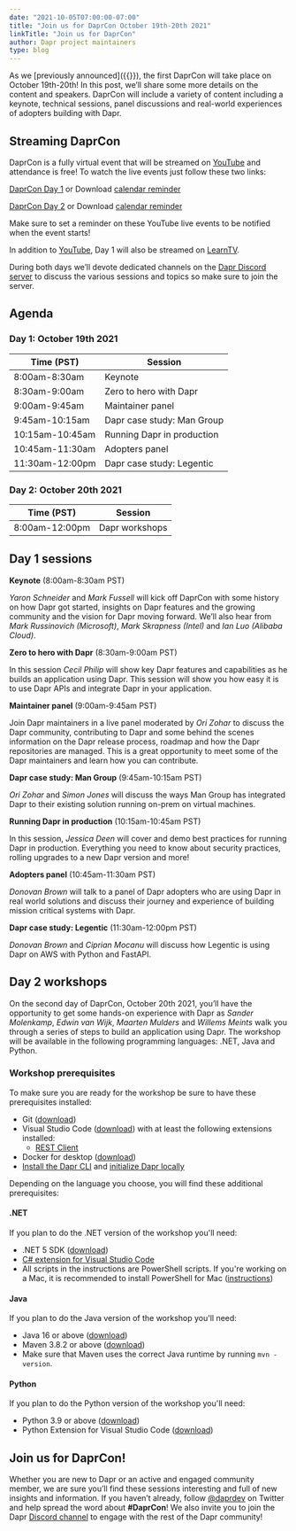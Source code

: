 ```yaml
---
date: "2021-10-05T07:00:00-07:00"
title: "Join us for DaprCon October 19th-20th 2021"
linkTitle: "Join us for DaprCon"
author: Dapr project maintainers
type: blog
---
```


As we [previously announced]({{<ref daprcon-announcement>}}), the first DaprCon will take place on October 19th-20th! In this post, we’ll share some more details on the content and speakers. DaprCon will include a variety of content including a keynote, technical sessions, panel discussions and real-world experiences of adopters building with Dapr.

## Streaming DaprCon

DaprCon is a fully virtual event that will be streamed on [YouTube](https://www.youtube.com/channel/UCtpSQ9BLB_3EXdWAUQYwnRA/videos?view=2&sort=dd&live_view=502&shelf_id=0) and attendance is free! To watch the live events just follow these two links:

<a href="https://aka.ms/daprcon/day1" class="btn btn-primary" role="button">DaprCon Day 1</a> or Download <a href="daprcon-day1.ics" >calendar reminder</a>

<a href="https://aka.ms/daprcon/day2" class="btn btn-primary" role="button">DaprCon Day 2</a> or Download <a href="daprcon-day2.ics" >calendar reminder</a>

Make sure to set a reminder on these YouTube live events to be notified when the event starts!

In addition to [YouTube](https://www.youtube.com/channel/UCtpSQ9BLB_3EXdWAUQYwnRA/videos?view=2&sort=dd&live_view=502&shelf_id=0), Day 1 will also be streamed on [LearnTV](https://docs.microsoft.com/en-us/learn/tv/).

During both days we’ll devote dedicated channels on the [Dapr Discord server](https://aka.ms/dapr-discord) to discuss the various sessions and topics so make sure to join the server.

## Agenda

### Day 1: October 19th 2021


| Time (PST)      | Session                     | 
|-----------------|-----------------------------|
| 8:00am-8:30am   | Keynote                     | 
| 8:30am-9:00am	  | Zero to hero with Dapr      | 
| 9:00am-9:45am	  | Maintainer panel            | 
| 9:45am-10:15am  | Dapr case study: Man Group  |  
| 10:15am-10:45am |	Running Dapr in production  |
| 10:45am-11:30am | Adopters panel              |
| 11:30am-12:00pm | Dapr case study: Legentic   | 

### Day 2: October 20th 2021

| Time (PST)     | Session                |
|----------------|------------------------|
| 8:00am-12:00pm  | Dapr workshops         |

## Day 1 sessions

**Keynote** (8:00am-8:30am PST)

*Yaron Schneider* and *Mark Fussell* will kick off DaprCon with some history on how Dapr got started, insights on Dapr features and the growing community and the vision for Dapr moving forward. We’ll also hear from *Mark Russinovich (Microsoft)*, *Mark Skrapness (Intel)* and *Ian Luo (Alibaba Cloud)*.

**Zero to hero with Dapr** (8:30am-9:00am PST)

In this session *Cecil Philip* will show key Dapr features and capabilities as he builds an application using Dapr. This session will show you how easy it is to use Dapr APIs and integrate Dapr in your application.

**Maintainer panel** (9:00am-9:45am PST)

Join Dapr maintainers in a live panel moderated by *Ori Zohar* to discuss the Dapr community, contributing to Dapr and some behind the scenes information on the Dapr release process, roadmap and how the Dapr repositories are managed. This is a great opportunity to meet some of the Dapr maintainers and learn how you can contribute.

**Dapr case study: Man Group** (9:45am-10:15am PST)

*Ori Zohar* and *Simon Jones* will discuss the ways Man Group has integrated Dapr to their existing solution running on-prem on virtual machines.

**Running Dapr in production** (10:15am-10:45am PST)

In this session, *Jessica Deen* will cover and demo best practices for running Dapr in production. Everything you need to know about security practices, rolling upgrades to a new Dapr version and more!

**Adopters panel** (10:45am-11:30am PST)

*Donovan Brown* will talk to a panel of Dapr adopters who are using Dapr in real world solutions and discuss their journey and experience of building mission critical systems with Dapr.

**Dapr case study: Legentic** (11:30am-12:00pm PST)

*Donovan Brown* and *Ciprian Mocanu* will discuss how Legentic is using Dapr on AWS with Python and FastAPI.

## Day 2 workshops

On the second day of DaprCon, October 20th 2021, you’ll have the opportunity to get some hands-on experience with Dapr as *Sander Molenkamp*, *Edwin van Wijk*, *Maarten Mulders* and *Willems Meints* walk you through a series of steps to build an application using Dapr. The workshop will be available in the following programming languages: .NET, Java and Python.

### Workshop prerequisites
To make sure you are ready for the workshop be sure to have these prerequisites installed:

- Git ([download](https://git-scm.com/))
- Visual Studio Code ([download](https://code.visualstudio.com/download)) with at least the following extensions installed:
  - [REST Client](https://marketplace.visualstudio.com/items?itemName=humao.rest-client)
- Docker for desktop ([download](https://www.docker.com/products/docker-desktop))
- [Install the Dapr CLI](https://docs.dapr.io/getting-started/install-dapr-cli/) and [initialize Dapr locally](https://docs.dapr.io/getting-started/install-dapr-selfhost/)

Depending on the language you choose, you will find these additional prerequisites:

#### .NET
If you plan to do the .NET version of the workshop you'll need:

- .NET 5 SDK ([download](https://dotnet.microsoft.com/download/dotnet/5.0))
- [C# extension for Visual Studio Code](https://marketplace.visualstudio.com/items?itemName=ms-dotnettools.csharp)
- All scripts in the instructions are PowerShell scripts. If you're working on a Mac, it is recommended to install PowerShell for Mac ([instructions](https://docs.microsoft.com/nl-nl/powershell/scripting/install/installing-powershell-core-on-macos?view=powershell-7.1))

#### Java
If you plan to do the Java version of the workshop you'll need:

- Java 16 or above ([download](https://adoptopenjdk.net/?variant=openjdk16))
- Maven 3.8.2 or above ([download](http://maven.apache.org/download.cgi))
- Make sure that Maven uses the correct Java runtime by running `mvn -version`.

#### Python
If you plan to do the Python version of the workshop you'll need:

- Python 3.9 or above ([download](https://www.python.org/downloads/))
- Python Extension for Visual Studio Code ([download](https://marketplace.visualstudio.com/items?itemName=ms-python.python))

## Join us for DaprCon!
Whether you are new to Dapr or an active and engaged community member, we are sure you’ll find these sessions interesting and full of new insights and information. If you haven’t already, follow [@daprdev](https://twitter.com/daprdev) on Twitter and help spread the word about **#DaprCon**! We also invite you to join the Dapr [Discord channel](https://aka.ms/dapr-discord) to engage with the rest of the Dapr community!
